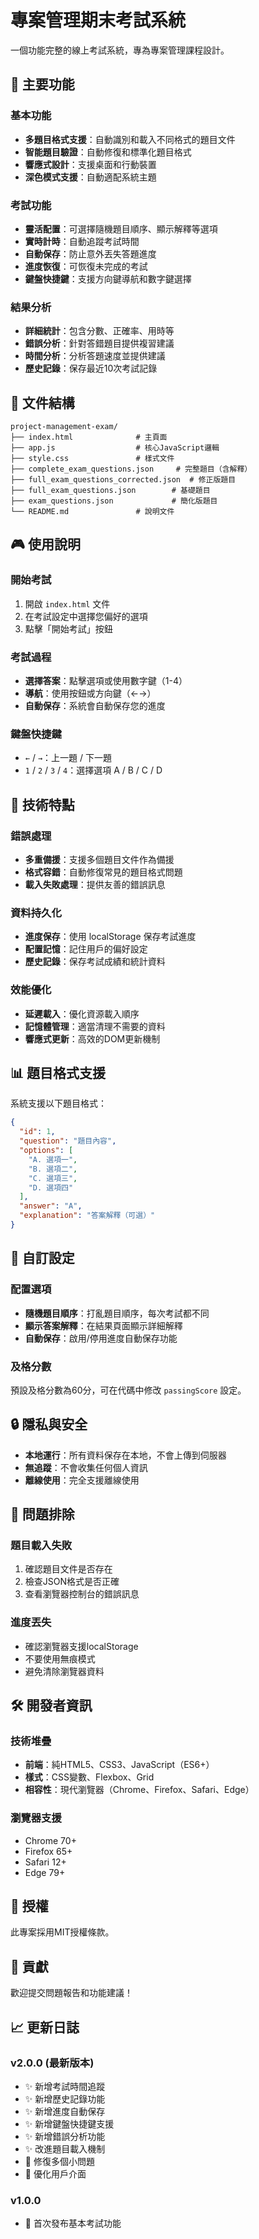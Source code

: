 # 專案管理期末考試系統

一個功能完整的線上考試系統，專為專案管理課程設計。

## 🚀 主要功能

### 基本功能
- **多題目格式支援**：自動識別和載入不同格式的題目文件
- **智能題目驗證**：自動修復和標準化題目格式
- **響應式設計**：支援桌面和行動裝置
- **深色模式支援**：自動適配系統主題

### 考試功能
- **靈活配置**：可選擇隨機題目順序、顯示解釋等選項
- **實時計時**：自動追蹤考試時間
- **自動保存**：防止意外丟失答題進度
- **進度恢復**：可恢復未完成的考試
- **鍵盤快捷鍵**：支援方向鍵導航和數字鍵選擇

### 結果分析
- **詳細統計**：包含分數、正確率、用時等
- **錯誤分析**：針對答錯題目提供複習建議
- **時間分析**：分析答題速度並提供建議
- **歷史記錄**：保存最近10次考試記錄

## 📁 文件結構

```
project-management-exam/
├── index.html              # 主頁面
├── app.js                  # 核心JavaScript邏輯
├── style.css               # 樣式文件
├── complete_exam_questions.json     # 完整題目（含解釋）
├── full_exam_questions_corrected.json  # 修正版題目
├── full_exam_questions.json        # 基礎題目
├── exam_questions.json             # 簡化版題目
└── README.md               # 說明文件
```

## 🎮 使用說明

### 開始考試
1. 開啟 `index.html` 文件
2. 在考試設定中選擇您偏好的選項
3. 點擊「開始考試」按鈕

### 考試過程
- **選擇答案**：點擊選項或使用數字鍵（1-4）
- **導航**：使用按鈕或方向鍵（←→）
- **自動保存**：系統會自動保存您的進度

### 鍵盤快捷鍵
- `←` / `→`：上一題 / 下一題
- `1` / `2` / `3` / `4`：選擇選項 A / B / C / D

## 🔧 技術特點

### 錯誤處理
- **多重備援**：支援多個題目文件作為備援
- **格式容錯**：自動修復常見的題目格式問題
- **載入失敗處理**：提供友善的錯誤訊息

### 資料持久化
- **進度保存**：使用 localStorage 保存考試進度
- **配置記憶**：記住用戶的偏好設定
- **歷史記錄**：保存考試成績和統計資料

### 效能優化
- **延遲載入**：優化資源載入順序
- **記憶體管理**：適當清理不需要的資料
- **響應式更新**：高效的DOM更新機制

## 📊 題目格式支援

系統支援以下題目格式：

```json
{
  "id": 1,
  "question": "題目內容",
  "options": [
    "A. 選項一",
    "B. 選項二", 
    "C. 選項三",
    "D. 選項四"
  ],
  "answer": "A",
  "explanation": "答案解釋（可選）"
}
```

## 🎨 自訂設定

### 配置選項
- **隨機題目順序**：打亂題目順序，每次考試都不同
- **顯示答案解釋**：在結果頁面顯示詳細解釋
- **自動保存**：啟用/停用進度自動保存功能

### 及格分數
預設及格分數為60分，可在代碼中修改 `passingScore` 設定。

## 🔒 隱私與安全

- **本地運行**：所有資料保存在本地，不會上傳到伺服器
- **無追蹤**：不會收集任何個人資訊
- **離線使用**：完全支援離線使用

## 🐛 問題排除

### 題目載入失敗
1. 確認題目文件是否存在
2. 檢查JSON格式是否正確
3. 查看瀏覽器控制台的錯誤訊息

### 進度丟失
- 確認瀏覽器支援localStorage
- 不要使用無痕模式
- 避免清除瀏覽器資料

## 🛠️ 開發者資訊

### 技術堆疊
- **前端**：純HTML5、CSS3、JavaScript（ES6+）
- **樣式**：CSS變數、Flexbox、Grid
- **相容性**：現代瀏覽器（Chrome、Firefox、Safari、Edge）

### 瀏覽器支援
- Chrome 70+
- Firefox 65+
- Safari 12+
- Edge 79+

## 📄 授權

此專案採用MIT授權條款。

## 🤝 貢獻

歡迎提交問題報告和功能建議！

## 📈 更新日誌

### v2.0.0 (最新版本)
- ✨ 新增考試時間追蹤
- ✨ 新增歷史記錄功能
- ✨ 新增進度自動保存
- ✨ 新增鍵盤快捷鍵支援
- ✨ 新增錯誤分析功能
- ✨ 改進題目載入機制
- 🐛 修復多個小問題
- 💄 優化用戶介面

### v1.0.0
- 🎉 首次發布基本考試功能

